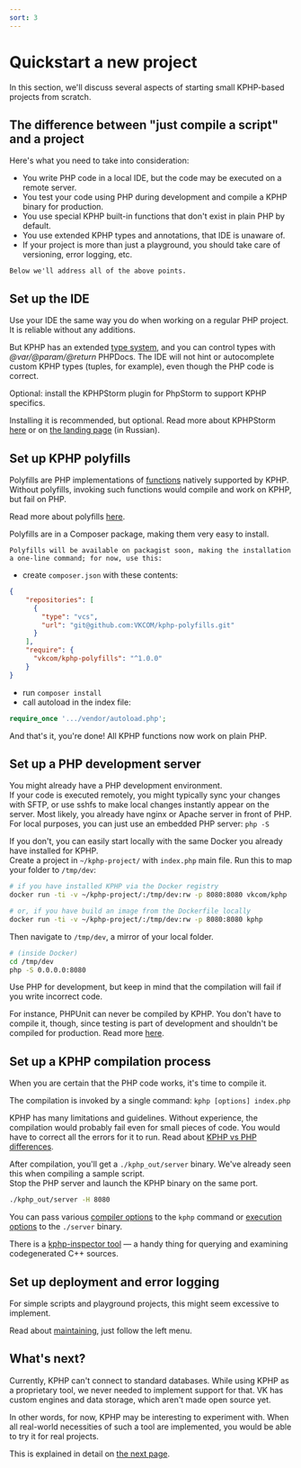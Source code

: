```yaml
---
sort: 3
---
```


# Quickstart a new project

In this section, we'll discuss several aspects of starting small KPHP-based projects from scratch.


## The difference between "just compile a script" and a project

Here's what you need to take into consideration:
* You write PHP code in a local IDE, but the code may be executed on a remote server.
* You test your code using PHP during development and compile a KPHP binary for production.
* You use special KPHP built-in functions that don't exist in plain PHP by default.
* You use extended KPHP types and annotations, that IDE is unaware of.
* If your project is more than just a playground, you should take care of versioning, error logging, etc.

```tip
Below we'll address all of the above points.
```


## Set up the IDE

Use your IDE the same way you do when working on a regular PHP project. It is reliable without any additions.

But KPHP has an extended [type system](../kphp-language/static-type-system/kphp-type-system.md), and you can control types with *@var/@param/@return* PHPDocs. The IDE will not hint or autocomplete custom KPHP types (tuples, for example), even though the PHP code is correct.

<p class="pay-attention has-bg">
    Optional: install the KPHPStorm plugin for PhpStorm to support KPHP specifics.
</p>

Installing it is recommended, but optional. Read more about KPHPStorm [here](../kphp-language/kphpstorm-ide-plugin) or on [the landing page]({{site.url_website_kphpstorm}}) (in Russian).  


## Set up KPHP polyfills

Polyfills are PHP implementations of [functions](../kphp-language/kphp-vs-php/list-of-additional-kphp-functions.md) natively supported by KPHP.  
Without polyfills, invoking such functions would compile and work on KPHP, but fail on PHP.

Read more about polyfills [here](../kphp-language/php-extensions/php-polyfills.md).

<p class="pay-attention has-bg">
    Polyfills are in a Composer package, making them very easy to install.
</p>

```warning
Polyfills will be available on packagist soon, making the installation a one-line command; for now, use this:
```

* create `composer.json` with these contents:
```json
{
    "repositories": [
      {
        "type": "vcs",
        "url": "git@github.com:VKCOM/kphp-polyfills.git"
      }
    ],
    "require": {
      "vkcom/kphp-polyfills": "^1.0.0"
    }
}
```
* run `composer install`
* call autoload in the index file:
```php
require_once '.../vendor/autoload.php';
```

And that's it, you're done! All KPHP functions now work on plain PHP.


## Set up a PHP development server

You might already have a PHP development environment.    
If your code is executed remotely, you might typically sync your changes with SFTP, or use sshfs to make local changes instantly appear on the server. Most likely, you already have nginx or Apache server in front of PHP.  
For local purposes, you can just use an embedded PHP server: `php -S`

If you don't, you can easily start locally with the same Docker you already have installed for KPHP.  
Create a project in `~/kphp-project/` with `index.php` main file. Run this to map your folder to `/tmp/dev`:
```bash
# if you have installed KPHP via the Docker registry
docker run -ti -v ~/kphp-project/:/tmp/dev:rw -p 8080:8080 vkcom/kphp

# or, if you have build an image from the Dockerfile locally
docker run -ti -v ~/kphp-project/:/tmp/dev:rw -p 8080:8080 kphp
```
Then navigate to `/tmp/dev`, a mirror of your local folder.  
```bash
# (inside Docker)
cd /tmp/dev
php -S 0.0.0.0:8080
```

<p class="pay-attention has-bg">
    Use PHP for development, but keep in mind that the compilation will fail if you write incorrect code. 
</p>

For instance, PHPUnit can never be compiled by KPHP. You don't have to compile it, though, since testing is part of development and shouldn't be compiled for production. Read more [here](../kphp-language/howto-by-kphp/phpunit-mocks.md).


## Set up a KPHP compilation process

When you are certain that the PHP code works, it's time to compile it. 

<p class="pay-attention has-bg">
    The compilation is invoked by a single command: <code>kphp [options] index.php</code>
</p>

KPHP has many limitations and guidelines. Without experience, the compilation would probably fail even for small pieces of code. You would have to correct all the errors for it to run. Read about [KPHP vs PHP differences](../kphp-language/kphp-vs-php/kphp-vs-php-differences.md).

After compilation, you'll get a `./kphp_out/server` binary. We've already seen this when compiling a sample script.  
Stop the PHP server and launch the KPHP binary on the same port.
```bash
./kphp_out/server -H 8080
```

You can pass various [compiler options](../kphp-language/kphp-vs-php/compiler-cmd-options.md) to the `kphp` command or [execution options](../kphp-server/execution-options/server-cmd-options.md) to the `./server` binary.

There is a [kphp-inspector tool](../kphp-language/best-practices/kphp-inspector-tool.md) — a handy thing for querying and examining codegenerated C++ sources.


## Set up deployment and error logging

<p class="pay-attention has-bg">
    For simple scripts and playground projects, this might seem excessive to implement.
</p>

Read about [maintaining](../kphp-server/deploy-and-maintain), just follow the left menu.


## What's next?

Currently, KPHP can't connect to standard databases. While using KPHP as a proprietary tool, we never needed to implement support for that. VK has custom engines and data storage, which aren't made open source yet.

In other words, for now, KPHP may be interesting to experiment with. When all real-world necessities of such a tool are implemented, you would be able to try it for real projects.

This is explained in detail on [the next page](./compile-existing-project.md).
